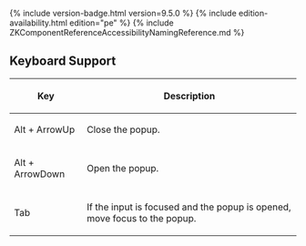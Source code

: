  {% include
version-badge.html version=9.5.0 %} {% include edition-availability.html edition="pe" %} {% include
ZKComponentReferenceAccessibilityNamingReference.md %}

## Keyboard Support

<table>
<thead>
<tr class="header">
<th><center>
<p>Key</p>
</center></th>
<th><center>
<p>Description</p>
</center></th>
</tr>
</thead>
<tbody>
<tr class="odd">
<td><p>Alt + ArrowUp</p></td>
<td><p>Close the popup.</p></td>
</tr>
<tr class="even">
<td><p>Alt + ArrowDown</p></td>
<td><p>Open the popup.</p></td>
</tr>
<tr class="odd">
<td><p>Tab</p></td>
<td><p>If the input is focused and the popup is opened, move focus to
the popup.</p></td>
</tr>
</tbody>
</table>
